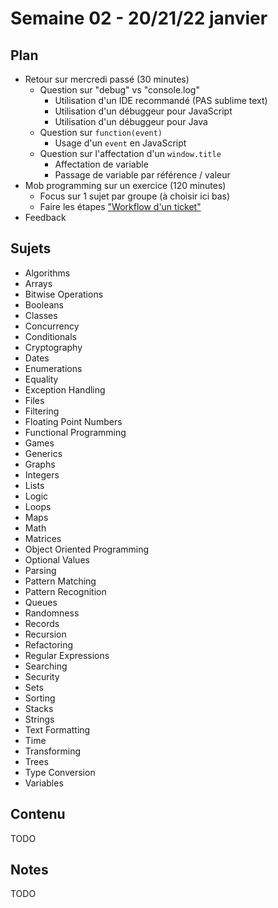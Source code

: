 # Semaine 02 - 20/21/22 janvier

## Plan

- Retour sur mercredi passé (30 minutes)
    - Question sur "debug" vs "console.log"
        - Utilisation d'un IDE recommandé (PAS sublime text)
        - Utilisation d'un débuggeur pour JavaScript
        - Utilisation d'un débuggeur pour Java
    - Question sur `function(event)`
        - Usage d'un `event` en JavaScript
    - Question sur l'affectation d'un `window.title`
        - Affectation de variable
        - Passage de variable par référence / valeur
- Mob programming sur un exercice (120 minutes)
    - Focus sur 1 sujet par groupe (à choisir ici bas)
    - Faire les étapes ["Workflow d'un ticket"](https://simplonco.github.io/renault-digital-2020/calendrier/semaine02/)
- Feedback

## Sujets

- Algorithms
- Arrays
- Bitwise Operations
- Booleans
- Classes
- Concurrency
- Conditionals
- Cryptography
- Dates
- Enumerations
- Equality
- Exception Handling
- Files
- Filtering
- Floating Point Numbers
- Functional Programming
- Games
- Generics
- Graphs
- Integers
- Lists
- Logic
- Loops
- Maps
- Math
- Matrices
- Object Oriented Programming
- Optional Values
- Parsing
- Pattern Matching
- Pattern Recognition
- Queues
- Randomness
- Records
- Recursion
- Refactoring
- Regular Expressions
- Searching
- Security
- Sets
- Sorting
- Stacks
- Strings
- Text Formatting
- Time
- Transforming
- Trees
- Type Conversion
- Variables

## Contenu

TODO

## Notes

TODO

